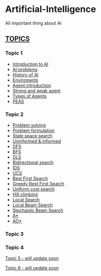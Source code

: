 # Artificial-Intelligence
All important thing about AI
## [TOPICS](https://github.com/prashantjagtap2909/Artificial-Intelligence)

### Topic 1
  - [Introduction to AI](https://github.com/prashantjagtap2909/Artificial-Intelligence/blob/main/Topics/Topic%201/Introduction%20to%20AI.md)
  - [AI problems](https://github.com/prashantjagtap2909/Artificial-Intelligence/blob/main/Topics/Topic%201/AI%20problems.md)
  - [History of AI](https://github.com/prashantjagtap2909/Artificial-Intelligence/blob/main/Topics/Topic%201/History%20of%20AI.md)
  - [Enviroments](https://github.com/prashantjagtap2909/Artificial-Intelligence/blob/main/Topics/Topic%201/Environment.md)
  - [Agent introduction](https://github.com/prashantjagtap2909/Artificial-Intelligence/blob/main/Topics/Topic%201/Agent%20intoduction.md)
  - [Strong and weak agent](https://github.com/prashantjagtap2909/Artificial-Intelligence/blob/main/Topics/Topic%201/Strong%20and%20weak%20agent.md)
  - [Types of Agents](https://github.com/prashantjagtap2909/Artificial-Intelligence/blob/main/Topics/Topic%201/Types%20of%20agent.md)
  - [PEAS](https://github.com/prashantjagtap2909/Artificial-Intelligence/blob/main/Topics/Topic%201/PEAS.md)
  
  
### Topic 2
  - [Problem solving](https://github.com/prashantjagtap2909/Artificial-Intelligence/blob/main/Topics/Topic%202/Problem%20solving.md)
  - [Problem formulation](https://github.com/prashantjagtap2909/Artificial-Intelligence/blob/main/Topics/Topic%202/Problem%20formulation.md)
  - [State space search](https://github.com/prashantjagtap2909/Artificial-Intelligence/blob/main/Topics/Topic%202/State%20space%20search.md)
  - [Uninformed & informed](https://github.com/prashantjagtap2909/Artificial-Intelligence/blob/main/Topics/Topic%202/Uninformed%20and%20informed.md)
  - [DFS](https://github.com/prashantjagtap2909/Artificial-Intelligence/blob/main/Topics/Topic%202/DFS.md)
  - [BFS](https://github.com/prashantjagtap2909/Artificial-Intelligence/blob/main/Topics/Topic%202/BFS.md)
  - [DLS](https://github.com/prashantjagtap2909/Artificial-Intelligence/blob/main/Topics/Topic%202/DLS.md)
  - [Bidirectional search](https://github.com/prashantjagtap2909/Artificial-Intelligence/blob/main/Topics/Topic%202/Bidirectional%20search.md)
  - [IDS](https://github.com/prashantjagtap2909/Artificial-Intelligence/blob/main/Topics/Topic%202/IDS.md)
  - [UCS](https://github.com/prashantjagtap2909/Artificial-Intelligence/blob/main/Topics/Topic%202/UCS.md)
  - [Best First Search](https://github.com/prashantjagtap2909/Artificial-Intelligence/blob/main/Topics/Topic%202/Best%20First%20Search.md)
  - [Greedy Best First Search](https://github.com/prashantjagtap2909/Artificial-Intelligence/blob/main/Topics/Topic%202/Greedy%20best%20first%20search.md)
  - [Uniform cost search](https://github.com/prashantjagtap2909/Artificial-Intelligence/blob/main/Topics/Topic%202/UCS.md)
  - [Hill climbing](https://github.com/prashantjagtap2909/Artificial-Intelligence/blob/main/Topics/Topic%202/Hill%20climbing.md)
  - [Local Search](https://github.com/prashantjagtap2909/Artificial-Intelligence/blob/main/Topics/Topic%202/Local%20Search.md)
  - [Local Beam Search](https://github.com/prashantjagtap2909/Artificial-Intelligence/blob/main/Topics/Topic%202/Local%20beam.md)
  - [Stochastic Beam Search](https://github.com/prashantjagtap2909/Artificial-Intelligence/blob/main/Topics/Topic%202/Stochastic%20beam.md)
  - [A*](https://github.com/prashantjagtap2909/Artificial-Intelligence/blob/main/Topics/Topic%202/A*.md)
  - [AO*](https://github.com/prashantjagtap2909/Artificial-Intelligence/blob/main/Topics/Topic%202/AO*.md)
  
  
### Topic 3

### Topic 4 

[Topic 5 - will update soon]()

[Topic 6 - will update soon]()
